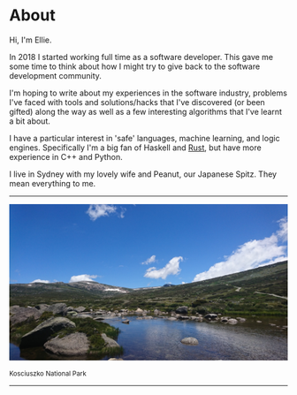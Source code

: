 # About

Hi, I'm <span class="name">Ellie</span>.

In 2018 I started working full time as a software developer. This gave me some time to think about how I might try to give back to the software development community.

I'm hoping to write about my experiences in the software industry, problems I've faced with tools and solutions/hacks that I've discovered (or been gifted) along the way as well as a few interesting algorithms that I've learnt a bit about.

I have a particular interest in 'safe' languages, machine learning, and logic engines. Specifically I'm a big fan of Haskell and [Rust](./?search=Rust), but have more experience in C++ and Python.

I live in Sydney with my lovely wife and Peanut, our Japanese Spitz. They mean everything to me.

---

[![A view of Mount Kosciuszko](./imgs/koz2.JPG)](./imgs/koz2.JPG)

<div class="center" style="font-size: smaller">Kosciuszko National Park</div>

---
